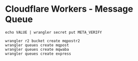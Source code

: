 # Cloudflare Workers - Message Queue

```shell
echo VALUE | wrangler secret put META_VERIFY

wrangler r2 bucket create mqpostr2
wrangler queues create mqpost
wrangler queues create mqwaba
wrangler queues create express
```
